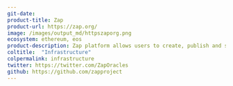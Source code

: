 ```yaml
---
git-date:
product-title: Zap
product-url: https://zap.org/
image: /images/output_md/httpszaporg.png
ecosystem: ethereum, eos
product-description: Zap platform allows users to create, publish and subscribe to smart contract and Decentralized Application compatible data feeds. [Interview with Nick Spanos, co-founder of Zap.org](/zap).
coltitle:  "Infrastructure"
colpermalink: infrastructure
twitter: https://twitter.com/ZapOracles
github: https://github.com/zapproject
---
```

